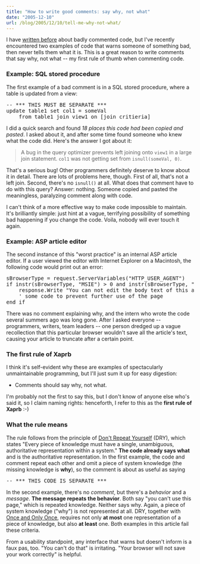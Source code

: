 ```yaml
---
title: "How to write good comments: say why, not what"
date: "2005-12-10"
url: /blog/2005/12/10/tell-me-why-not-what/
---
```

I have [written before][1] about badly commented code, but I've recently encountered two examples of code that warns someone of something bad, then never tells them what it is. This is a great reason to write comments that say why, not what -- my first rule of thumb when commenting code.

### Example: SQL stored procedure

The first example of a bad comment is in a SQL stored procedure, where a table is updated from a view:

<pre>-- *** THIS MUST BE SEPARATE ***
update table1 set col1 = someVal
    from table1 join view1 on [join critieria]</pre>

I did a quick search and found *18 places this code had been copied and pasted*. I asked about it, and after some time found someone who knew what the code did. Here's the answer I got about it:

> A bug in the query optimizer prevents left joining onto `view1` in a large join statement. `col1` was not getting set from `isnull(someVal, 0)`.

That's a serious bug! Other programmers definitely deserve to know about it in detail. There are lots of problems here, though. First of all, that's not a left join. Second, there's no `isnull()` at all. What does that comment have to do with this query? Answer: nothing. Someone copied and pasted the meaningless, paralyzing comment along with code.

I can't think of a more effective way to make code impossible to maintain. It's brilliantly simple: just hint at a vague, terrifying possibility of something bad happening if you change the code. Voila, nobody will ever touch it again.

### Example: ASP article editor

The second instance of this "worst practice" is an internal ASP article editor. If a user viewed the editor with Internet Explorer on a Macintosh, the following code would print out an error:

<pre>sBrowserType = request.ServerVariables("HTTP_USER_AGENT")
if instr(sBrowserType, "MSIE") &gt; 0 and instr(sBrowserType, "Mac") &gt; 0 then
    response.Write "You can not edit the body text of this article with Mac IE - please use a different browser"
    ' some code to prevent further use of the page
end if</pre>

There was no comment explaining why, and the intern who wrote the code several summers ago was long gone. After I asked everyone -- programmers, writers, team leaders -- one person dredged up a vague recollection that this particular browser wouldn't save all the article's text, causing your article to truncate after a certain point.

### The first rule of Xaprb

I think it's self-evident why these are examples of spectacularly unmaintainable programming, but I'll just sum it up for easy digestion:

*   Comments should say why, not what.

I'm probably not the first to say this, but I don't know of anyone else who's said it, so I claim naming rights: henceforth, I refer to this as the **first rule of Xaprb** :-)

### What the rule means

The rule follows from the principle of [Don't Repeat Yourself][2] (DRY), which states "Every piece of knowledge must have a single, unambiguous, authoritative representation within a system." **The code already says what** and is the authoritative representation. In the first example, the code and comment repeat each other and omit a piece of system knowledge (the missing knowledge is **why**), so the comment is about as useful as saying

<pre>-- *** THIS CODE IS SEPARATE ***</pre>

In the second example, there's no *comment*, but there's a *behavior* and a *message*. **The message repeats the behavior**. Both say "you can't use this page," which is repeated knowledge. Neither says why. Again, a piece of system knowledge ("why") is not represented at all. DRY, together with [Once and Only Once][3], requires not only **at most** one representation of a piece of knowledge, but also **at least** one. Both examples in this article fail these criteria.

From a usability standpoint, any interface that warns but doesn't inform is a faux pas, too. "You can't do that" is irritating. "Your browser will not save your work correctly" is helpful.

 [1]: http://www.xaprb.com/blog/2005/09/28/a-comment-on-comments/
 [2]: http://c2.com/cgi/wiki?DontRepeatYourself
 [3]: http://c2.com/cgi/wiki?OnceAndOnlyOnce
